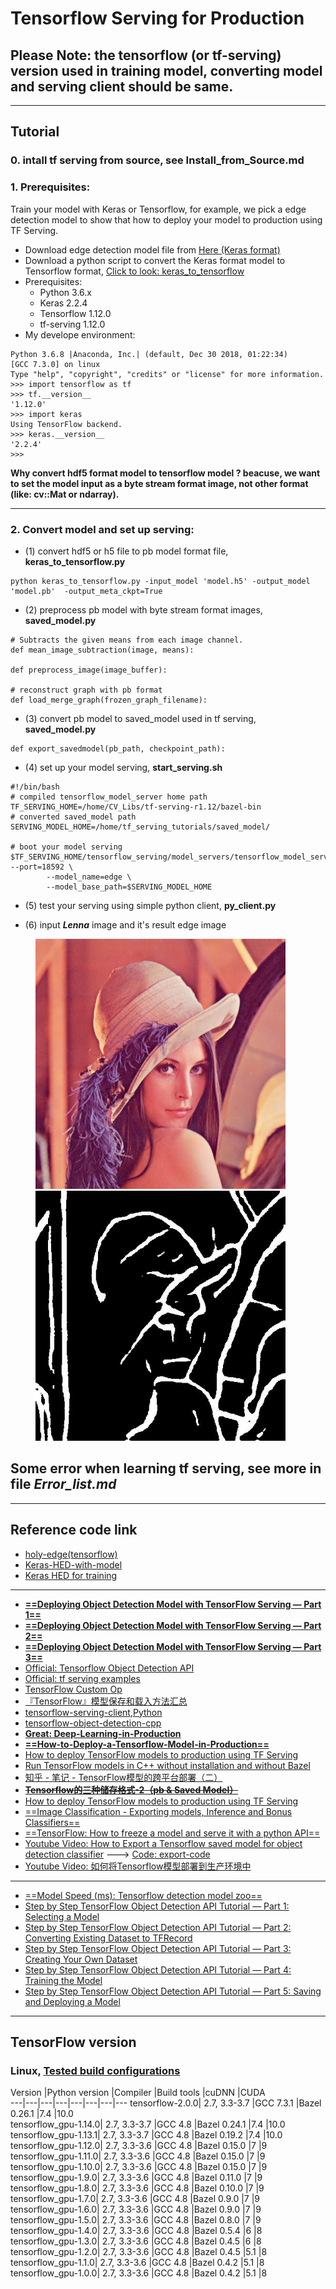 # Tensorflow Serving for Production

## **Please Note: the tensorflow (or tf-serving) version used in training model, converting model and serving client should be same.**

-------------------

## **Tutorial**
### 0. intall tf serving from source, see **Install_from_Source.md**
### 1. Prerequisites:  

Train your model with Keras or Tensorflow, for example, we pick a edge detection model to show that how to deploy your model to production using TF Serving.

* Download edge detection model file from [Here (Keras format)](https://github.com/senliuy/Keras_HED_with_model)
* Download a python script to convert the Keras format model to Tensorflow format, [Click to look: keras_to_tensorflow](https://github.com/amir-abdi/keras_to_tensorflow)
* Prerequisites:
   * Python 3.6.x   
   * Keras 2.2.4   
   * Tensorflow 1.12.0   
   * tf-serving 1.12.0   
* My develope environment:  
```   
Python 3.6.8 |Anaconda, Inc.| (default, Dec 30 2018, 01:22:34)
[GCC 7.3.0] on linux
Type "help", "copyright", "credits" or "license" for more information.
>>> import tensorflow as tf
>>> tf.__version__
'1.12.0'
>>> import keras
Using TensorFlow backend.
>>> keras.__version__
'2.2.4'
>>>
```    

**Why convert hdf5 format model to tensorflow model ? beacuse, we want to set the model input as a byte stream format image, not other format (like: cv::Mat or ndarray).**

-------------------
### 2. Convert model and set up serving:

* (1)  convert hdf5 or h5 file to pb model format file, **keras_to_tensorflow.py**

```   
python keras_to_tensorflow.py -input_model 'model.h5' -output_model 'model.pb'  -output_meta_ckpt=True 
```   

* (2) preprocess pb model with byte stream format images, **saved_model.py**

```
# Subtracts the given means from each image channel.
def mean_image_subtraction(image, means):

def preprocess_image(image_buffer):

# reconstruct graph with pb format
def load_merge_graph(frozen_graph_filename):

```

* (3) convert pb model to saved_model used in tf serving, **saved_model.py**

```
def export_savedmodel(pb_path, checkpoint_path):
```

* (4) set up your model serving, **start_serving.sh**

```
#!/bin/bash
# compiled tensorflow_model_server home path
TF_SERVING_HOME=/home/CV_Libs/tf-serving-r1.12/bazel-bin
# converted saved_model path
SERVING_MODEL_HOME=/home/tf_serving_tutorials/saved_model/

# boot your model serving
$TF_SERVING_HOME/tensorflow_serving/model_servers/tensorflow_model_server --port=18592 \
        --model_name=edge \
        --model_base_path=$SERVING_MODEL_HOME
```
* (5) test your serving using simple python client, **py_client.py**

* (6) input ***Lenna*** image and it's result edge image   

<figure class="half">
    <img src="Lenna.png" width="400">
    <img src="edge.jpg" width="400">
</figure>

## Some error when learning tf serving, see more in file ***Error_list.md***

-------------------
## **Reference code link**
* [holy-edge(tensorflow)](https://github.com/moabitcoin/holy-edge)
* [Keras-HED-with-model](https://github.com/senliuy/Keras_HED_with_model)
* [Keras HED for training](https://github.com/lc82111/Keras_HED)

-------------------
* [**==Deploying Object Detection Model with TensorFlow Serving — Part 1==**](https://medium.com/innovation-machine/deploying-object-detection-model-with-tensorflow-serving-7f12ee59b036)
* [**==Deploying Object Detection Model with TensorFlow Serving — Part 2==**](https://medium.com/innovation-machine/deploying-object-detection-model-with-tensorflow-serving-part-2-55e6c638822e)
* [**==Deploying Object Detection Model with TensorFlow Serving — Part 3==**](https://medium.com/innovation-machine/deploying-object-detection-model-with-tensorflow-serving-part-3-6a3d59c1e7c0)
* [Official: Tensorflow Object Detection API](https://github.com/tensorflow/models/tree/master/research/object_detection)
* [Official: tf serving examples](https://github.com/tensorflow/serving/tree/master/tensorflow_serving/example)
* [TensorFlow Custom Op](https://github.com/tensorflow/custom-op)
* [『TensorFlow』模型保存和载入方法汇总](https://www.cnblogs.com/hellcat/p/6925757.html)
* [tensorflow-serving-client,Python](https://github.com/triagemd/tensorflow-serving-client)
* [tensorflow-object-detection-cpp](https://github.com/lysukhin/tensorflow-object-detection-cpp)
* [**Great: Deep-Learning-in-Production**](https://github.com/ahkarami/Deep-Learning-in-Production)
* [**==How-to-Deploy-a-Tensorflow-Model-in-Production==**](https://github.com/llSourcell/How-to-Deploy-a-Tensorflow-Model-in-Production)
* [How to deploy TensorFlow models to production using TF Serving](https://www.freecodecamp.org/news/how-to-deploy-tensorflow-models-to-production-using-tf-serving-4b4b78d41700/)
* [Run TensorFlow models in C++ without installation and without Bazel](https://github.com/serizba/cppflow)
* [知乎 - 笔记 - TensorFlow模型的跨平台部署（二）](https://zhuanlan.zhihu.com/p/40226973)
* [**~~Tensorflow的三种储存格式-2（pb & Saved Model）~~**](https://zhuanlan.zhihu.com/p/60069860)
* [How to deploy TensorFlow models to production using TF Serving](https://sthalles.github.io/serving_tensorflow_models/)
* [==Image Classification - Exporting models, Inference and Bonus Classifiers==](https://miramar.io/ep1/s1e3.html)
* [==TensorFlow: How to freeze a model and serve it with a python API==](https://blog.metaflow.fr/tensorflow-how-to-freeze-a-model-and-serve-it-with-a-python-api-d4f3596b3adc)    
* [Youtube Video: How to Export a Tensorflow saved model for object detection classifier](https://www.youtube.com/watch?v=w0Ebsbz7HYA) ---> [Code: export-code ](https://app.nihaocloud.com/d/90fde4c6afb9444cb068/)
 * [Youtube Video: 如何将Tensorflow模型部署到生产环境中](https://www.youtube.com/watch?v=T_afaArR0E8)
  
-------------------
* [==Model Speed (ms): Tensorflow detection model zoo==](https://github.com/tensorflow/models/blob/master/research/object_detection/g3doc/detection_model_zoo.md)
* [Step by Step TensorFlow Object Detection API Tutorial — Part 1: Selecting a Model](https://medium.com/@WuStangDan/step-by-step-tensorflow-object-detection-api-tutorial-part-1-selecting-a-model-a02b6aabe39e)
* [Step by Step TensorFlow Object Detection API Tutorial — Part 2: Converting Existing Dataset to TFRecord](https://medium.com/@WuStangDan/step-by-step-tensorflow-object-detection-api-tutorial-part-2-converting-dataset-to-tfrecord-47f24be9248d)
* [Step by Step TensorFlow Object Detection API Tutorial — Part 3: Creating Your Own Dataset](https://medium.com/@WuStangDan/step-by-step-tensorflow-object-detection-api-tutorial-part-3-creating-your-own-dataset-6369a4d30dfd)
* [Step by Step TensorFlow Object Detection API Tutorial — Part 4: Training the Model](https://medium.com/@WuStangDan/step-by-step-tensorflow-object-detection-api-tutorial-part-4-training-the-model-68a9e5d5a333)
* [Step by Step TensorFlow Object Detection API Tutorial — Part 5: Saving and Deploying a Model](https://medium.com/@WuStangDan/step-by-step-tensorflow-object-detection-api-tutorial-part-5-saving-and-deploying-a-model-8d51f56dbcf1)

-------------------
## **TensorFlow version**
### Linux, [Tested build configurations](https://tensorflow.google.cn/install/source)
Version	|Python version	|Compiler	|Build tools	|cuDNN	|CUDA  
---|---|---|---|---|---|---|--- 
tensorflow-2.0.0|	2.7, 3.3-3.7	|GCC 7.3.1	|Bazel 0.26.1	|7.4	|10.0  
tensorflow_gpu-1.14.0|	2.7, 3.3-3.7	|GCC 4.8	|Bazel 0.24.1	|7.4	|10.0  
tensorflow_gpu-1.13.1|	2.7, 3.3-3.7	|GCC 4.8	|Bazel 0.19.2	|7.4	|10.0  
tensorflow_gpu-1.12.0|	2.7, 3.3-3.6	|GCC 4.8	|Bazel 0.15.0	|7	|9  
tensorflow_gpu-1.11.0|	2.7, 3.3-3.6	|GCC 4.8	|Bazel 0.15.0	|7	|9  
tensorflow_gpu-1.10.0|	2.7, 3.3-3.6	|GCC 4.8	|Bazel 0.15.0	|7	|9  
tensorflow_gpu-1.9.0|	2.7, 3.3-3.6	|GCC 4.8	|Bazel 0.11.0	|7	|9  
tensorflow_gpu-1.8.0|	2.7, 3.3-3.6	|GCC 4.8	|Bazel 0.10.0	|7	|9  
tensorflow_gpu-1.7.0|	2.7, 3.3-3.6	|GCC 4.8	|Bazel 0.9.0	|7	|9  
tensorflow_gpu-1.6.0|	2.7, 3.3-3.6	|GCC 4.8	|Bazel 0.9.0	|7	|9  
tensorflow_gpu-1.5.0|	2.7, 3.3-3.6	|GCC 4.8	|Bazel 0.8.0	|7	|9  
tensorflow_gpu-1.4.0|	2.7, 3.3-3.6	|GCC 4.8	|Bazel 0.5.4	|6	|8  
tensorflow_gpu-1.3.0|	2.7, 3.3-3.6	|GCC 4.8	|Bazel 0.4.5	|6	|8  
tensorflow_gpu-1.2.0|	2.7, 3.3-3.6	|GCC 4.8	|Bazel 0.4.5	|5.1	|8  
tensorflow_gpu-1.1.0|	2.7, 3.3-3.6	|GCC 4.8	|Bazel 0.4.2	|5.1	|8  
tensorflow_gpu-1.0.0|	2.7, 3.3-3.6	|GCC 4.8	|Bazel 0.4.2	|5.1	|8  